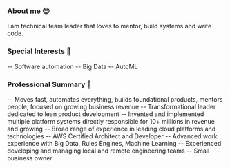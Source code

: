 ### About me 😎
I am technical team leader that loves to mentor, build systems and write code.

### Special Interests 👀
  -- Software automation
  -- Big Data
  -- AutoML

### Professional Summary 🏢
  -- Moves fast, automates everything, builds foundational products, mentors people, focused on growing business revenue
  -- Transformational leader dedicated to lean product development
  -- Invented and implemented multiple platform systems directly responsible for 10+ millions in revenue and growing
  -- Broad range of experience in leading cloud platforms and technologies
  -- AWS Certified Architect and Developer
  -- Advanced work experience with Big Data, Rules Engines, Machine Learning
  -- Experienced developing and managing local and remote engineering teams
  -- Small business owner
